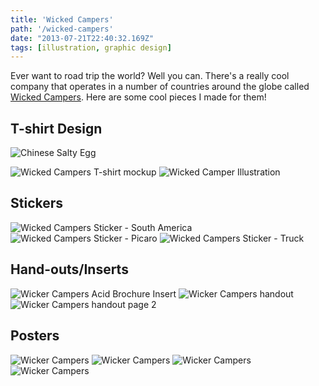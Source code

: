 ```yaml
---
title: 'Wicked Campers'
path: '/wicked-campers'
date: "2013-07-21T22:40:32.169Z"
tags: [illustration, graphic design]
---
```


Ever want to road trip the world? Well you can. There's a really cool company that operates in a number of countries around the globe called <a href="http://www.wickedsouthamerica.com/" target="_blank">Wicked Campers</a>. Here are some cool pieces I made for them!

## T-shirt Design
![Chinese Salty Egg](./design-wicked-shirt.jpg)

<img src="./design-wicked-shirt.jpg" alt="Wicked Campers T-shirt mockup" />
<img src="images/illustration-wicked-camper.jpg" alt="Wicked Camper Illustration" />

## Stickers
<img src="images/design-wicked-sticker-south-america.jpg" alt="Wicked Campers Sticker - South America" />
<img src="images/design-wicked-sticker-picaro.jpg" alt="Wicked Campers Sticker - Picaro" />
<img src="images/design-wicked-sticker-truck.jpg" alt="Wicked Campers Sticker - Truck" />

## Hand-outs/Inserts
<img src="images/design-wicked-acid.jpg" alt="Wicker Campers Acid Brochure Insert" />
<img src="images/design-wicked-handout.jpg" alt="Wicker Campers handout" />
<img src="images/design-wicked-handout-2	.jpg" alt="Wicker Campers handout page 2" />

## Posters
<img src="images/design-wicked-explore-patagonia.jpg" alt="Wicker Campers " />
<img src="images/design-wicked-explore-atacama.jpg" alt="Wicker Campers " />
<img src="images/design-wicked-explore-lake-district.jpg" alt="Wicker Campers " />
<img src="images/design-wicked-summer-surf.jpg" alt="Wicker Campers " />
